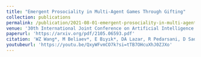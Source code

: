 ```yaml
---
title: "Emergent Prosociality in Multi-Agent Games Through Gifting"
collection: publications
permalink: /publication/2021-08-01-emergent-prosociality-in-multi-agent-games-through-gifting
venue: '30th International Joint Conference on Artificial Intelligence (IJCAI-21), Montreal, Quebec, Canada, Aug. 2021.'
paperurl: 'https://arxiv.org/pdf/2105.06593.pdf'
citation: 'WZ Wang*, M Beliaev*, E Bıyık*, DA Lazar, R Pedarsani, D Sadigh (*equal contribution). (2021). &quot;Emergent Prosociality in Multi-Agent Games Through Gifting.&quot; <i>30th International Joint Conference on Artificial Intelligence (IJCAI-21), Montreal, Quebec, Canada, Aug. 2021.</i>. doi:10.24963/ijcai.2021/61.'
youtubeurl: 'https://youtu.be/QxyWFvmCO7k?si=tTB7OHcuXhJ0ZJXo'
---
```

